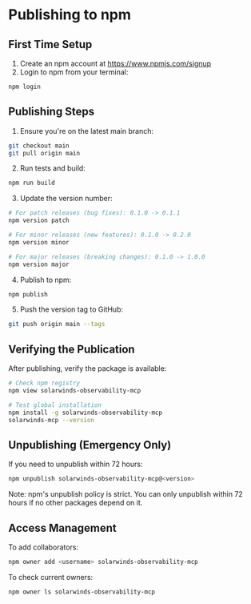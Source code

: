 # Publishing to npm

## First Time Setup

1. Create an npm account at https://www.npmjs.com/signup
2. Login to npm from your terminal:
```bash
npm login
```

## Publishing Steps

1. Ensure you're on the latest main branch:
```bash
git checkout main
git pull origin main
```

2. Run tests and build:
```bash
npm run build
```

3. Update the version number:
```bash
# For patch releases (bug fixes): 0.1.0 -> 0.1.1
npm version patch

# For minor releases (new features): 0.1.0 -> 0.2.0
npm version minor

# For major releases (breaking changes): 0.1.0 -> 1.0.0
npm version major
```

4. Publish to npm:
```bash
npm publish
```

5. Push the version tag to GitHub:
```bash
git push origin main --tags
```

## Verifying the Publication

After publishing, verify the package is available:

```bash
# Check npm registry
npm view solarwinds-observability-mcp

# Test global installation
npm install -g solarwinds-observability-mcp
solarwinds-mcp --version
```

## Unpublishing (Emergency Only)

If you need to unpublish within 72 hours:
```bash
npm unpublish solarwinds-observability-mcp@<version>
```

Note: npm's unpublish policy is strict. You can only unpublish within 72 hours if no other packages depend on it.

## Access Management

To add collaborators:
```bash
npm owner add <username> solarwinds-observability-mcp
```

To check current owners:
```bash
npm owner ls solarwinds-observability-mcp
```